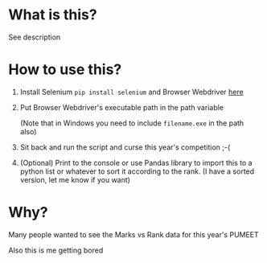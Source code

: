 # What is this?
See description

# How to use this?
1. Install Selenium ``pip install selenium`` and Browser Webdriver [here](https://www.selenium.dev/documentation/webdriver/getting_started/install_drivers/) 

2. Put Browser Webdriver's executable path in the path variable

    (Note that in Windows you need to include ``filename.exe`` in the path also)

3. Sit back and run the script and curse this year's competition ;-(
4. (Optional) Print to the console or use Pandas library to import this to a python list or whatever to sort it according to the rank.
(I have a sorted version, let me know if you want)

# Why?
Many people wanted to see the Marks vs Rank data for this year's PUMEET


Also this is me getting bored

